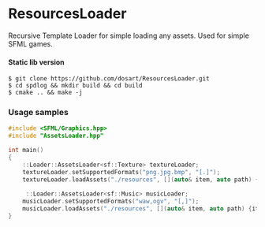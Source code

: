 # ResourcesLoader

Recursive Template Loader for simple loading any assets. Used for simple SFML games. 

#### Static lib version
```console
$ git clone https://github.com/dosart/ResourcesLoader.git
$ cd spdlog && mkdir build && cd build
$ cmake .. && make -j
```

### Usage samples

```C++
#include <SFML/Graphics.hpp>
#include "AssetsLoader.hpp"

int main()
{
    ::Loader::AssetsLoader<sf::Texture> textureLoader;
    textureLoader.setSupportedFormats("png.jpg.bmp", "[.]");
    textureLoader.loadAssets("./resources", [](auto& item, auto path) {item.loadFromFile(path.string())});
    
     ::Loader::AssetsLoader<sf::Music> musicLoader;
    musicLoader.setSupportedFormats("waw,ogv", "[,]");
    musicLoader.loadAssets("./resources", [](auto& item, auto path) {item.loadAssets(path.string())});
}
```
